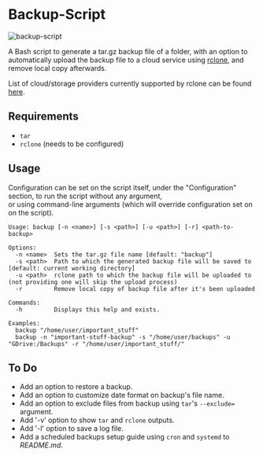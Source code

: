 # Backup-Script

![backup-script](https://user-images.githubusercontent.com/8832013/84669169-3bce8200-af2d-11ea-850c-d40e2521e6d5.png)

A Bash script to generate a tar.gz backup file of a folder, with an option to automatically upload the backup file to a cloud service using [rclone](https://github.com/rclone/rclone), and remove local copy afterwards.

List of cloud/storage providers currently supported by rclone can be found [here](https://github.com/rclone/rclone#storage-providers).

## Requirements
* `tar`
* `rclone` (needs to be configured)

## Usage
Configuration can be set on the script itself, under the "Configuration" section, to run the script without any argument,  
or using command-line arguments (which will override configuration set on on the script).
```
Usage: backup [-n <name>] [-s <path>] [-u <path>] [-r] <path-to-backup>

Options:
  -n <name>  Sets the tar.gz file name [default: "backup"]
  -s <path>  Path to which the generated backup file will be saved to [default: current working directory]
  -u <path>  rclone path to which the backup file will be uploaded to (not providing one will skip the upload process)
  -r         Remove local copy of backup file after it's been uploaded

Commands:
  -h         Displays this help and exists.

Examples:
  backup "/home/user/important_stuff"
  backup -n "important-stuff-backup" -s "/home/user/backups" -u "GDrive:/Backups" -r "/home/user/important_stuff/"
```

## To Do
* Add an option to restore a backup.
* Add an option to customize date format on backup's file name.
* Add an option to exclude files from backup using `tar`'s `--exclude=` argument.
* Add '-v' option to show `tar` and `rclone` outputs.
* Add '-l' option to save a log file.
* Add a scheduled backups setup guide using `cron` and `systemd` to *README.md*.

